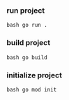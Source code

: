 ### run project 
```bash go run . ```

### build project
```bash go build ```

### initialize project
```bash go mod init ```
